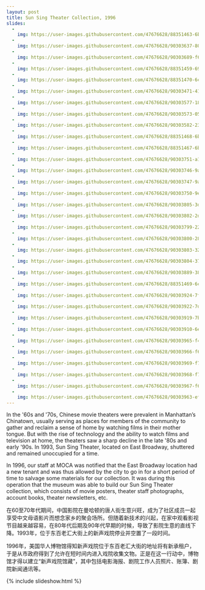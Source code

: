 ```yaml
---
layout: post
title: Sun Sing Theater Collection, 1996
slides:
  -
    img: https://user-images.githubusercontent.com/47676628/88351463-6b3e8e80-cd24-11ea-8b94-4c03c59e5de9.jpg
  -
    img: https://user-images.githubusercontent.com/47676628/90303637-80b75c00-de7d-11ea-81fa-029372f033ed.JPG
  -
    img: https://user-images.githubusercontent.com/47676628/90303689-f6bbc300-de7d-11ea-8d09-b94f5d1d75b1.jpg
  -
    img: https://user-images.githubusercontent.com/47676628/88351459-6974cb00-cd24-11ea-9deb-f8333f387d5e.jpg
  -
    img: https://user-images.githubusercontent.com/47676628/88351470-6c6fbb80-cd24-11ea-92da-76c5c4676b4d.jpg
  -
    img: https://user-images.githubusercontent.com/47676628/90303471-41d4d680-de7c-11ea-93bf-7028057bd2e5.jpg
  -
    img: https://user-images.githubusercontent.com/47676628/90303577-18687a80-de7d-11ea-93ec-371645a71594.jpg
  -
    img: https://user-images.githubusercontent.com/47676628/90303573-05ee4100-de7d-11ea-809c-796d167337a2.jpg
  -
    img: https://user-images.githubusercontent.com/47676628/90303582-23bba600-de7d-11ea-81e8-d9a0211a7d79.jpg
  -
    img: https://user-images.githubusercontent.com/47676628/88351468-6bd72500-cd24-11ea-9868-afd8b717c06d.jpg
  -
    img: https://user-images.githubusercontent.com/47676628/88351467-6bd72500-cd24-11ea-9701-2df49d6f0b3e.jpg
  -
    img: https://user-images.githubusercontent.com/47676628/90303751-a133e600-de7e-11ea-8d93-794f517861d2.JPG
  -
    img: https://user-images.githubusercontent.com/47676628/90303746-9aa56e80-de7e-11ea-855f-68f23835c8ab.jpg
  -
    img: https://user-images.githubusercontent.com/47676628/90303747-9aa56e80-de7e-11ea-80bf-77c68cdd7e9a.JPG
  -
    img: https://user-images.githubusercontent.com/47676628/90303750-9ed18c00-de7e-11ea-92fa-1d09d8af21a2.JPG
  -
    img: https://user-images.githubusercontent.com/47676628/90303805-3df68380-de7f-11ea-8dcb-f351f135aa88.JPG
  -
    img: https://user-images.githubusercontent.com/47676628/90303802-2d460d80-de7f-11ea-9613-2baa54fb0803.JPG
  -
    img: https://user-images.githubusercontent.com/47676628/90303799-228b7880-de7f-11ea-84df-7b4033f95071.JPG
  -
    img: https://user-images.githubusercontent.com/47676628/90303800-28815980-de7f-11ea-955b-6e24451ac58c.JPG
  -
    img: https://user-images.githubusercontent.com/47676628/90303803-32a35800-de7f-11ea-8de7-a92e5fa2575d.JPG
  -
    img: https://user-images.githubusercontent.com/47676628/90303804-37680c00-de7f-11ea-970c-e6a658a53ed1.JPG
  -
    img: https://user-images.githubusercontent.com/47676628/90303889-38e60400-de80-11ea-8cef-dad3a6532839.JPG
  -
    img: https://user-images.githubusercontent.com/47676628/88351469-6c6fbb80-cd24-11ea-8fe6-e69b3f1f19d4.jpg
  -
    img: https://user-images.githubusercontent.com/47676628/90303924-7fd3f980-de80-11ea-87e7-4f22f4cbba43.JPG
  -
    img: https://user-images.githubusercontent.com/47676628/90303922-7d719f80-de80-11ea-9631-1e985b063532.JPG
  -
    img: https://user-images.githubusercontent.com/47676628/90303919-7b0f4580-de80-11ea-8cfd-92483fae59a0.JPG
  -
    img: https://user-images.githubusercontent.com/47676628/90303910-6e8aed00-de80-11ea-9392-a6f0160b0c52.JPG
  -
    img: https://user-images.githubusercontent.com/47676628/90303965-f40e9d00-de80-11ea-870a-fb510fa6c370.JPG
  -
    img: https://user-images.githubusercontent.com/47676628/90303966-f670f700-de80-11ea-9a70-4a2b71ef996e.jpg
  -
    img: https://user-images.githubusercontent.com/47676628/90303969-f7098d80-de80-11ea-99b7-ec971a9b6800.JPG
  -
    img: https://user-images.githubusercontent.com/47676628/90303968-f7098d80-de80-11ea-91af-e74075cace11.jpg
  -
    img: https://user-images.githubusercontent.com/47676628/90303967-f670f700-de80-11ea-849a-cd0f248b9e1d.jpg
  -
    img: https://user-images.githubusercontent.com/47676628/90303963-ef49e900-de80-11ea-99ce-953f8a83492f.JPG
---
```


In the '60s and '70s, Chinese movie theaters were prevalent in Manhattan’s Chinatown, usually serving as places for members of the community to gather and reclaim a sense of home by watching films in their mother tongue. But with the rise of technology and the ability to watch films and television at home, the theaters saw a sharp decline in the late '80s and early '90s. In 1993, Sun Sing Theater, located on East Broadway, shuttered and remained unoccupied for a time.  

In 1996, our staff at MOCA was notified that the East Broadway location had a new tenant and was thus allowed by the city to go in for a short period of time to salvage some materials for our collection. It was during this operation that the museum was able to build our Sun Sing Theater collection, which consists of movie posters, theater staff photographs, account books, theater newsletters, etc.  

在60至70年代期间，中国影院在曼哈顿的唐人街生意兴旺，成为了社区成员一起享受中文母语影片而想念家乡的聚会场所。但随着新技术的兴起，在家中观看影视节目越来越容易，在80年代后期及90年代早期的时候，导致了影院生意的直线下降。1993年，位于东百老汇大街上的新声戏院停业并空置了一段时间。

1996年，美国华人博物馆得知新声戏院位于东百老汇大街的地址将有新承租户，于是从市政府得到了允许在短时间内进入戏院收集文物。正是在这一行动中，博物馆才得以建立“新声戏院馆藏”，其中包括电影海报、剧院工作人员照片、账簿、剧院新闻通讯等。

{% include slideshow.html %}

